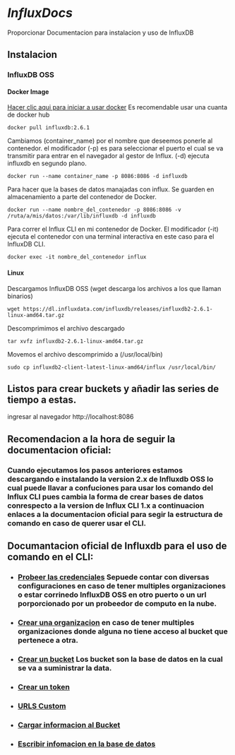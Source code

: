 # <em> InfluxDocs </em>
Proporcionar Documentacion para instalacion y uso de InfluxDB

## Instalacion

### InfluxDB OSS

#### Docker Image

[Hacer clic aqui para iniciar a usar docker](https://www.docker.com/get-started/)
Es recomendable usar una cuanta de docker hub

```Docker Image
docker pull influxdb:2.6.1
```
Cambiamos (container_name) por el nombre que deseemos ponerle al contenedor. el modificador (-p) es para seleccionar el puerto el cual se va transmitir para entrar en el navegador al gestor de Influx. (-d) ejecuta influxdb en segundo plano.
```
docker run --name container_name -p 8086:8086 -d influxdb
```
Para hacer que la bases de datos manajadas con influx. Se guarden en almacenamiento a parte del contenedor de Docker. 
```
docker run --name nombre_del_contenedor -p 8086:8086 -v /ruta/a/mis/datos:/var/lib/influxdb -d influxdb
```
Para correr el Influx CLI en mi contenedor de Docker. El modificador (-it) ejecuta el contenedor con una terminal interactiva en este caso para el InfluxDB CLI.
```
docker exec -it nombre_del_contenedor influx
```

#### Linux
Descargamos InfluxDB OSS (wget descarga los archivos a los que llaman binarios)

```Linux 
wget https://dl.influxdata.com/influxdb/releases/influxdb2-2.6.1-linux-amd64.tar.gz
```
Descomprimimos el archivo descargado

```
tar xvfz influxdb2-2.6.1-linux-amd64.tar.gz
```
Movemos el archivo descomprimido a (/usr/local/bin) 

```
sudo cp influxdb2-client-latest-linux-amd64/influx /usr/local/bin/
```
## Listos para crear buckets y añadir las series de tiempo a estas.
ingresar al navegador http://localhost:8086

## Recomendacion a la hora de seguir la documentacion oficial:
### Cuando ejecutamos los pasos anteriores estamos descargando e instalando la version 2.x de Influxdb OSS lo cual puede llavar a confuciones para usar los comando del Influx CLI pues cambia la forma de crear bases de datos conrespecto a la version de Influx CLI 1.x a continuacion enlaces a la documentacion oficial para segir la estructura de comando en caso de querer usar el CLI.
## Documantacion oficial de Influxdb para el uso de comando en el CLI:
* ### [Probeer las credenciales](https://docs.influxdata.com/influxdb/v2.6/reference/cli/influx/#provide-required-authentication-credentials) Sepuede contar con diversas configuraciones en caso de tener multiples organizaciones o estar corrinedo InfluxDB OSS en otro puerto o un url porporcionado por un probeedor de computo en la nube.
* ### [Crear una organizacion](https://docs.influxdata.com/influxdb/v2.6/organizations/create-org/) en caso de tener multiples organizaciones donde alguna no tiene acceso al bucket que pertenece a otra.
* ### [Crear un bucket](https://docs.influxdata.com/influxdb/v2.6/reference/cli/influx/bucket/create/) Los bucket son la base de datos en la cual se va a suministrar la data.
* ### [Crear un token](https://docs.influxdata.com/influxdb/cloud/security/tokens/create-token/)
* ### [URLS Custom](https://docs.influxdata.com/influxdb/v2.6/reference/urls/)
* ### [Cargar informacion al Bucket](https://docs.influxdata.com/influxdb/cloud/write-data/no-code/load-data/)
* ### [Escribir infomacion en la base de datos](https://docs.influxdata.com/influxdb/v2.6/write-data/developer-tools/influx-cli/)
